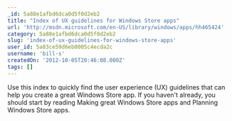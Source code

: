 ```yaml
---
_id: 5a88e1afbd6dca0d5f0d2eb2
title: "Index of UX guidelines for Windows Store apps"
url: 'http://msdn.microsoft.com/en-US/library/windows/apps/hh465424'
category: 5a88e1afbd6dca0d5f0d2eb2
slug: 'index-of-ux-guidelines-for-windows-store-apps'
user_id: 5a83ce59d6eb0005c4ecda2c
username: 'bill-s'
createdOn: '2012-10-05T20:46:08.000Z'
tags: []
---
```


Use this index to quickly find the user experience (UX) guidelines that can help you create a great Windows Store app. If you haven't already, you should start by reading Making great Windows Store apps and Planning Windows Store apps.
